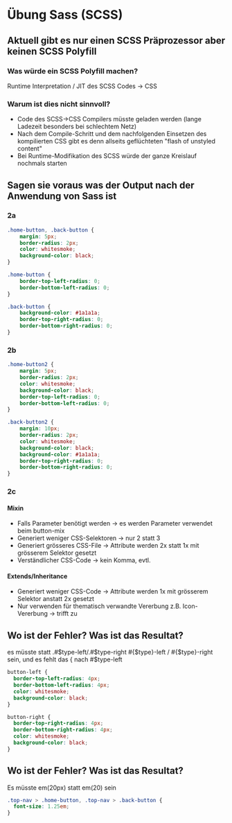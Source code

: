 # Übung Sass (SCSS)
## Aktuell gibt es nur einen SCSS Präprozessor aber keinen SCSS Polyfill
### Was würde ein SCSS Polyfill machen?
Runtime Interpretation / JIT des SCSS Codes -> CSS
### Warum ist dies nicht sinnvoll?
- Code des SCSS->CSS Compilers müsste geladen werden (lange Ladezeit besonders bei schlechtem Netz)
- Nach dem Compile-Schritt und dem nachfolgenden Einsetzen des kompilierten CSS gibt es denn allseits geflüchteten "flash of unstyled content"
- Bei Runtime-Modifikation des SCSS würde der ganze Kreislauf nochmals starten
## Sagen sie voraus was der Output nach der Anwendung von Sass ist
### 2a
```css
.home-button, .back-button {
    margin: 5px;
    border-radius: 2px;
    color: whitesmoke;
    background-color: black;
}

.home-button {
    border-top-left-radius: 0;
    border-bottom-left-radius: 0;
}

.back-button {
    background-color: #1a1a1a;
    border-top-right-radius: 0;
    border-bottom-right-radius: 0;
}
```
### 2b
```css
.home-button2 {
    margin: 5px;
    border-radius: 2px;
    color: whitesmoke;
    background-color: black;
    border-top-left-radius: 0;
    border-bottom-left-radius: 0;
}

.back-button2 {
    margin: 10px;
    border-radius: 2px;
    color: whitesmoke;
    background-color: black;
    background-color: #1a1a1a;
    border-top-right-radius: 0;
    border-bottom-right-radius: 0;
}
```
### 2c
#### Mixin
- Falls Parameter benötigt werden -> es werden Parameter verwendet beim button-mix
- Generiert weniger CSS-Selektoren -> nur 2 statt 3
- Generiert grösseres CSS-File -> Attribute werden 2x statt 1x mit grösserem Selektor gesetzt
- Verständlicher CSS-Code -> kein Komma, evtl.
#### Extends/Inheritance
- Generiert weniger CSS-Code -> Attribute werden 1x mit grösserem Selektor anstatt 2x gesetzt
- Nur verwenden für thematisch verwandte Vererbung z.B. Icon-Vererbung -> trifft zu
## Wo ist der Fehler? Was ist das Resultat?
es müsste statt .#$type-left/.#$type-right #{$type}-left / #{$type}-right sein, und es fehlt das { nach #$type-left
```css
button-left {
  border-top-left-radius: 4px;
  border-bottom-left-radius: 4px;
  color: whitesmoke;
  background-color: black;
}

button-right {
  border-top-right-radius: 4px;
  border-bottom-right-radius: 4px;
  color: whitesmoke;
  background-color: black;
}
```
## Wo ist der Fehler? Was ist das Resultat?
Es müsste em(20px) statt em(20) sein
```css
.top-nav > .home-button, .top-nav > .back-button {
  font-size: 1.25em;
}
```
